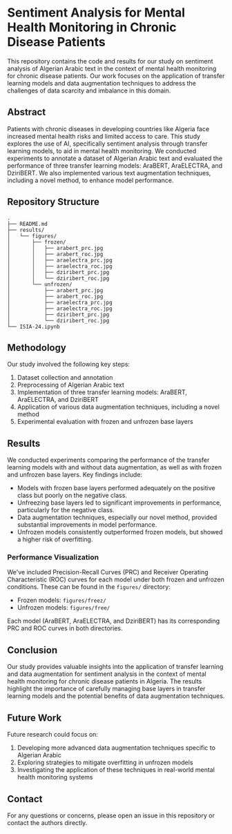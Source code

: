# Sentiment Analysis for Mental Health Monitoring in Chronic Disease Patients

This repository contains the code and results for our study on sentiment analysis of Algerian Arabic text in the context of mental health monitoring for chronic disease patients. Our work focuses on the application of transfer learning models and data augmentation techniques to address the challenges of data scarcity and imbalance in this domain.

## Abstract

Patients with chronic diseases in developing countries like Algeria face increased mental health risks and limited access to care. This study explores the use of AI, specifically sentiment analysis through transfer learning models, to aid in mental health monitoring. We conducted experiments to annotate a dataset of Algerian Arabic text and evaluated the performance of three transfer learning models: AraBERT, AraELECTRA, and DziriBERT. We also implemented various text augmentation techniques, including a novel method, to enhance model performance.

## Repository Structure

```
.
├── README.md
├── results/
│   └── figures/
│       ├── frozen/
│       │   ├── arabert_prc.jpg
│       │   ├── arabert_roc.jpg
│       │   ├── araelectra_prc.jpg
│       │   ├── araelectra_roc.jpg
│       │   ├── dziribert_prc.jpg
│       │   └── dziribert_roc.jpg
│       └── unfrozen/
│           ├── arabert_prc.jpg
│           ├── arabert_roc.jpg
│           ├── araelectra_prc.jpg
│           ├── araelectra_roc.jpg
│           ├── dziribert_prc.jpg
│           └── dziribert_roc.jpg
└── ISIA-24.ipynb
```

## Methodology

Our study involved the following key steps:

1. Dataset collection and annotation
2. Preprocessing of Algerian Arabic text
3. Implementation of three transfer learning models: AraBERT, AraELECTRA, and DziriBERT
4. Application of various data augmentation techniques, including a novel method
5. Experimental evaluation with frozen and unfrozen base layers

## Results

We conducted experiments comparing the performance of the transfer learning models with and without data augmentation, as well as with frozen and unfrozen base layers. Key findings include:

- Models with frozen base layers performed adequately on the positive class but poorly on the negative class.
- Unfreezing base layers led to significant improvements in performance, particularly for the negative class.
- Data augmentation techniques, especially our novel method, provided substantial improvements in model performance.
- Unfrozen models consistently outperformed frozen models, but showed a higher risk of overfitting.

### Performance Visualization

We've included Precision-Recall Curves (PRC) and Receiver Operating Characteristic (ROC) curves for each model under both frozen and unfrozen conditions. These can be found in the `figures/` directory:

- Frozen models: `figures/freez/`
- Unfrozen models: `figures/free/`

Each model (AraBERT, AraELECTRA, and DziriBERT) has its corresponding PRC and ROC curves in both directories.

## Conclusion

Our study provides valuable insights into the application of transfer learning and data augmentation for sentiment analysis in the context of mental health monitoring for chronic disease patients in Algeria. The results highlight the importance of carefully managing base layers in transfer learning models and the potential benefits of data augmentation techniques.

## Future Work

Future research could focus on:

1. Developing more advanced data augmentation techniques specific to Algerian Arabic
2. Exploring strategies to mitigate overfitting in unfrozen models
3. Investigating the application of these techniques in real-world mental health monitoring systems

## Contact

For any questions or concerns, please open an issue in this repository or contact the authors directly.

